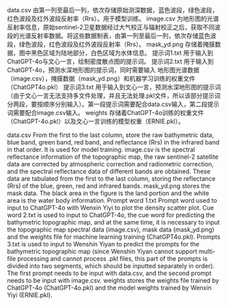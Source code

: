 data.csv			由第一列至最后一列，依次存储原始测深数据，蓝色波段，绿色波段，红色波段及红外波段反射率（Rrs）。用于模型训练。
image.csv		为地形图的光谱反射率信息，原始sentinel-2卫星数据经过大气校正与辐射校正之后，获取不同波段的光谱反射率数据。将这些数据制表，由第一列至最后一列，依次存储蓝色波段，绿色波段，红色波段及红外波段反射率（Rrs）。
mask_yd.png		存储着掩膜数据，图中黑色区域为陆地部分，白色区域为水体信息。
提示词1.txt		用于输入到ChatGPT-4o与文心一言，绘制密度散点图的提示词。
提示词2.txt		用于输入到ChatGPT-4o，预测水深地形图的提示词，同时需要输入	地形图光谱数据（image.csv），掩膜数据（mask_yd.png）和机器学习训练的权重文件（ChatGPT4o.pkl）
提示词3.txt		用于输入到文心一言，预测水深地形图的提示词（由于文心一言无法支持多文件处理，并且无法处理.pkl文件，所以该部分提示词分两段，要按顺序分别输入）。第一段提示词需要配合data.csv输入，第二段提示词需要配合image.csv输入。
weights			存储着ChatGPT-4o训练的权重文件（ChatGPT-4o.pkl）以及文心一言训练的模型权重（ERNIE.pkl）。


data.csv From the first to the last column, store the raw bathymetric data, blue band, green band, red band, and reflectance (Rrs) in the infrared band in that order. It is used for model training.
image.csv is the spectral reflectance information of the topographic map, the raw sentinel-2 satellite data are corrected by atmospheric correction and radiometric correction, and the spectral reflectance data of different bands are obtained. These data are tabulated from the first to the last column, storing the reflectance (Rrs) of the blue, green, red and infrared bands.
mask_yd.png stores the mask data. The black area in the figure is the land portion and the white area is the water body information.
Prompt word 1.txt Prompt word used to input to ChatGPT-4o with Wenxin Yiyi to plot the density scatter plot.
Cue word 2.txt is used to input to ChatGPT-4o, the cue word for predicting the bathymetric topographic map, and at the same time, it is necessary to input the topographic map spectral data (image.csv), mask data (mask_yd.png) and the weights file for machine learning training (ChatGPT4o.pkl).
Prompts 3.txt is used to input to Wenshin Yiyan to predict the prompts for the bathymetric topographic map (since Wenshin Yiyan cannot support multi-file processing and cannot process .pkl files, this part of the prompts is divided into two segments, which should be inputted separately in order). The first prompt needs to be input with data.csv, and the second prompt needs to be input with image.csv.
weights stores the weights file trained by ChatGPT-4o (ChatGPT-4o.pkl) and the model weights trained by Wenxin Yiyi (ERNIE.pkl).
